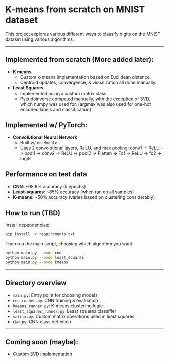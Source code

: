# K-means from scratch on MNIST dataset
This project explores various different ways to classify digits on the MNIST dataset using various algorithms.

 ---

## Implemented from scratch (More added later):
 - **K means** 
     - Custom k-means implementation based on Euclidean distance.
     - Centroid updates, convergence, & visualization all done manually.
 - **Least Squares**
    - Implemented using a custom matrix class.
    - Pseudoinverse computed manually, with the exception of SVD, which numpy was used for. (argmax was also used for one-hot encoded labels and classification)

## Implemented w/ PyTorch:
 - **Convolutional Neural Network**
    - Built w/ `nn.Module`.
    - Uses 2 convolutional layers, ReLU, and max pooling: conv1 -> ReLU -> pool1 -> conv2 -> ReLU -> pool2 -> Flatten -> Fc1 -> ReLU -> fc2 -> logits

## Performance on test data
 - **CNN**: ~98.8% accuracy (5 epochs)
 - **Least-squares**: ~85% accuracy (when ran on all samples)
 - **K-means**: ~50% accuracy (varies based on clustering considerably)

## How to run (TBD)

Install dependencies:
```bash
pip install -r requirements.txt
```

Then run the main script, choosing which algorithm you want:
```bash
python main.py --mode cnn
python main.py --mode least_squares
python main.py --mode kmeans
```

---

## Directory overview
- `main.py`: Entry point for choosing models
- `cnn_runner.py`: CNN training & evaluation
- `kmeans_runner.py`: K-means clustering logic
- `least_squares_runner.py`: Least squares classifier
- `matrix.py`: Custom matrix operations used in least squares
- `CNN.py`: CNN class definition

---

## Coming soon (maybe):
 - Custom SVD implementation